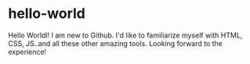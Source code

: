 # hello-world
Hello Worldl! I am new to Github. I'd like to familiarize myself with HTML, CSS, JS..and all these other amazing tools.
Looking forward to the experience!
